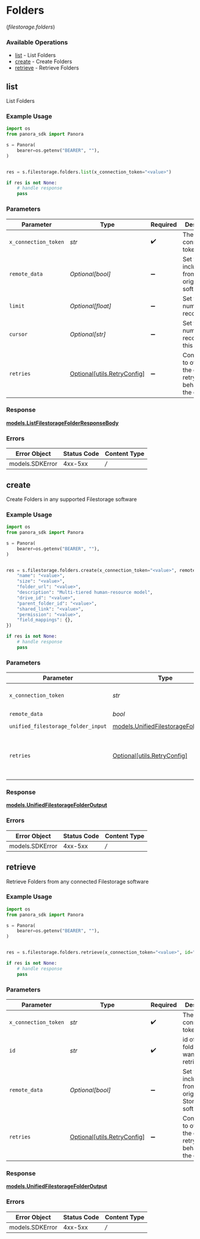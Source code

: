 # Folders
(*filestorage.folders*)

### Available Operations

* [list](#list) - List  Folders
* [create](#create) - Create Folders
* [retrieve](#retrieve) - Retrieve Folders

## list

List  Folders

### Example Usage

```python
import os
from panora_sdk import Panora

s = Panora(
    bearer=os.getenv("BEARER", ""),
)


res = s.filestorage.folders.list(x_connection_token="<value>")

if res is not None:
    # handle response
    pass

```

### Parameters

| Parameter                                                           | Type                                                                | Required                                                            | Description                                                         |
| ------------------------------------------------------------------- | ------------------------------------------------------------------- | ------------------------------------------------------------------- | ------------------------------------------------------------------- |
| `x_connection_token`                                                | *str*                                                               | :heavy_check_mark:                                                  | The connection token                                                |
| `remote_data`                                                       | *Optional[bool]*                                                    | :heavy_minus_sign:                                                  | Set to true to include data from the original software.             |
| `limit`                                                             | *Optional[float]*                                                   | :heavy_minus_sign:                                                  | Set to get the number of records.                                   |
| `cursor`                                                            | *Optional[str]*                                                     | :heavy_minus_sign:                                                  | Set to get the number of records after this cursor.                 |
| `retries`                                                           | [Optional[utils.RetryConfig]](../../models/utils/retryconfig.md)    | :heavy_minus_sign:                                                  | Configuration to override the default retry behavior of the client. |


### Response

**[models.ListFilestorageFolderResponseBody](../../models/listfilestoragefolderresponsebody.md)**
### Errors

| Error Object    | Status Code     | Content Type    |
| --------------- | --------------- | --------------- |
| models.SDKError | 4xx-5xx         | */*             |

## create

Create Folders in any supported Filestorage software

### Example Usage

```python
import os
from panora_sdk import Panora

s = Panora(
    bearer=os.getenv("BEARER", ""),
)


res = s.filestorage.folders.create(x_connection_token="<value>", remote_data=False, unified_filestorage_folder_input={
    "name": "<value>",
    "size": "<value>",
    "folder_url": "<value>",
    "description": "Multi-tiered human-resource model",
    "drive_id": "<value>",
    "parent_folder_id": "<value>",
    "shared_link": "<value>",
    "permission": "<value>",
    "field_mappings": {},
})

if res is not None:
    # handle response
    pass

```

### Parameters

| Parameter                                                                             | Type                                                                                  | Required                                                                              | Description                                                                           |
| ------------------------------------------------------------------------------------- | ------------------------------------------------------------------------------------- | ------------------------------------------------------------------------------------- | ------------------------------------------------------------------------------------- |
| `x_connection_token`                                                                  | *str*                                                                                 | :heavy_check_mark:                                                                    | The connection token                                                                  |
| `remote_data`                                                                         | *bool*                                                                                | :heavy_check_mark:                                                                    | N/A                                                                                   |
| `unified_filestorage_folder_input`                                                    | [models.UnifiedFilestorageFolderInput](../../models/unifiedfilestoragefolderinput.md) | :heavy_check_mark:                                                                    | N/A                                                                                   |
| `retries`                                                                             | [Optional[utils.RetryConfig]](../../models/utils/retryconfig.md)                      | :heavy_minus_sign:                                                                    | Configuration to override the default retry behavior of the client.                   |


### Response

**[models.UnifiedFilestorageFolderOutput](../../models/unifiedfilestoragefolderoutput.md)**
### Errors

| Error Object    | Status Code     | Content Type    |
| --------------- | --------------- | --------------- |
| models.SDKError | 4xx-5xx         | */*             |

## retrieve

Retrieve Folders from any connected Filestorage software

### Example Usage

```python
import os
from panora_sdk import Panora

s = Panora(
    bearer=os.getenv("BEARER", ""),
)


res = s.filestorage.folders.retrieve(x_connection_token="<value>", id="<value>")

if res is not None:
    # handle response
    pass

```

### Parameters

| Parameter                                                            | Type                                                                 | Required                                                             | Description                                                          |
| -------------------------------------------------------------------- | -------------------------------------------------------------------- | -------------------------------------------------------------------- | -------------------------------------------------------------------- |
| `x_connection_token`                                                 | *str*                                                                | :heavy_check_mark:                                                   | The connection token                                                 |
| `id`                                                                 | *str*                                                                | :heavy_check_mark:                                                   | id of the folder you want to retrieve.                               |
| `remote_data`                                                        | *Optional[bool]*                                                     | :heavy_minus_sign:                                                   | Set to true to include data from the original File Storage software. |
| `retries`                                                            | [Optional[utils.RetryConfig]](../../models/utils/retryconfig.md)     | :heavy_minus_sign:                                                   | Configuration to override the default retry behavior of the client.  |


### Response

**[models.UnifiedFilestorageFolderOutput](../../models/unifiedfilestoragefolderoutput.md)**
### Errors

| Error Object    | Status Code     | Content Type    |
| --------------- | --------------- | --------------- |
| models.SDKError | 4xx-5xx         | */*             |
